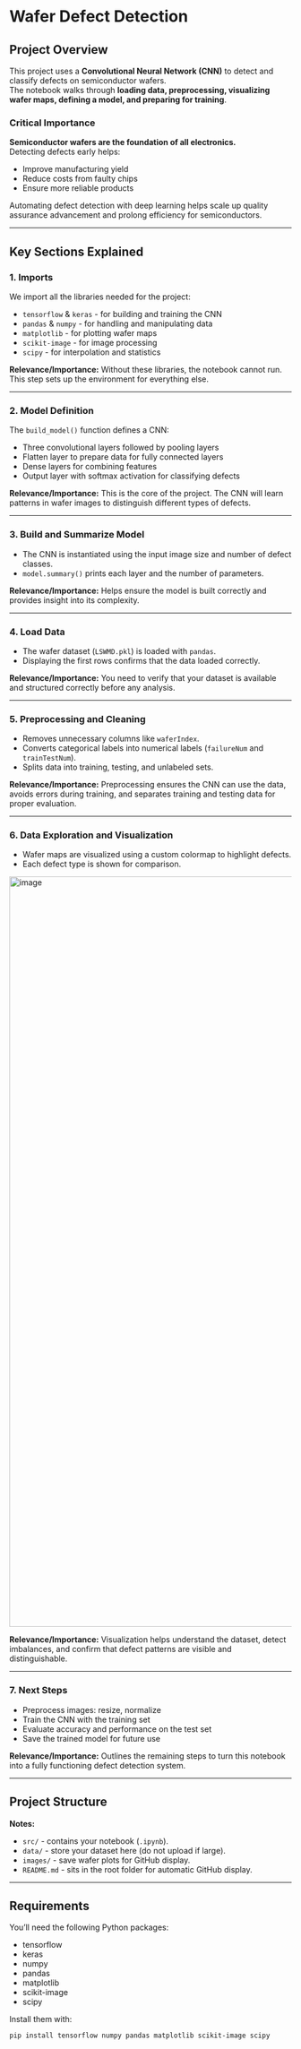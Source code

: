 # Wafer Defect Detection

## Project Overview
This project uses a **Convolutional Neural Network (CNN)** to detect and classify defects on semiconductor wafers.  
The notebook walks through **loading data, preprocessing, visualizing wafer maps, defining a model, and preparing for training**.  

### Critical Importance
**Semiconductor wafers are the foundation of all electronics.**  
Detecting defects early helps:  
- Improve manufacturing yield  
- Reduce costs from faulty chips  
- Ensure more reliable products  

Automating defect detection with deep learning helps scale up quality assurance advancement and prolong efficiency for semiconductors.

---

## Key Sections Explained

### 1. Imports
We import all the libraries needed for the project:
- `tensorflow` & `keras` - for building and training the CNN  
- `pandas` & `numpy` - for handling and manipulating data  
- `matplotlib` - for plotting wafer maps  
- `scikit-image` - for image processing  
- `scipy` - for interpolation and statistics  

**Relevance/Importance:** Without these libraries, the notebook cannot run. This step sets up the environment for everything else.

---

### 2. Model Definition
The `build_model()` function defines a CNN:
- Three convolutional layers followed by pooling layers  
- Flatten layer to prepare data for fully connected layers  
- Dense layers for combining features  
- Output layer with softmax activation for classifying defects  

**Relevance/Importance:** This is the core of the project. The CNN will learn patterns in wafer images to distinguish different types of defects.

---

### 3. Build and Summarize Model
- The CNN is instantiated using the input image size and number of defect classes.  
- `model.summary()` prints each layer and the number of parameters.  

**Relevance/Importance:** Helps ensure the model is built correctly and provides insight into its complexity.

---

### 4. Load Data
- The wafer dataset (`LSWMD.pkl`) is loaded with `pandas`.  
- Displaying the first rows confirms that the data loaded correctly.  

**Relevance/Importance:** You need to verify that your dataset is available and structured correctly before any analysis.

---

### 5. Preprocessing and Cleaning
- Removes unnecessary columns like `waferIndex`.  
- Converts categorical labels into numerical labels (`failureNum` and `trainTestNum`).  
- Splits data into training, testing, and unlabeled sets.  

**Relevance/Importance:** Preprocessing ensures the CNN can use the data, avoids errors during training, and separates training and testing data for proper evaluation.

---

### 6. Data Exploration and Visualization
- Wafer maps are visualized using a custom colormap to highlight defects.  
- Each defect type is shown for comparison.

<img width="690" height="1340" alt="image" src="https://github.com/user-attachments/assets/306f18c7-b2ad-46e4-b3ce-7a2c2b741cb2" />

**Relevance/Importance:** Visualization helps understand the dataset, detect imbalances, and confirm that defect patterns are visible and distinguishable.

---

### 7. Next Steps
- Preprocess images: resize, normalize  
- Train the CNN with the training set  
- Evaluate accuracy and performance on the test set  
- Save the trained model for future use  

**Relevance/Importance:** Outlines the remaining steps to turn this notebook into a fully functioning defect detection system.

---

## Project Structure

**Notes:**  
- `src/` - contains your notebook (`.ipynb`).  
- `data/` - store your dataset here (do not upload if large).  
- `images/` - save wafer plots for GitHub display.  
- `README.md` - sits in the root folder for automatic GitHub display.  

---

## Requirements
You’ll need the following Python packages:  

- tensorflow  
- keras  
- numpy  
- pandas  
- matplotlib  
- scikit-image  
- scipy  

Install them with:

```bash
pip install tensorflow numpy pandas matplotlib scikit-image scipy
